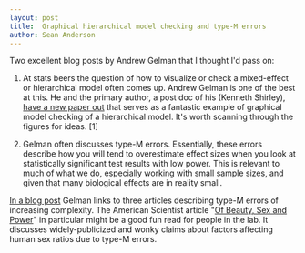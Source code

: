 ```yaml
---
layout: post
title:  Graphical hierarchical model checking and type-M errors
author: Sean Anderson
---
```


Two excellent blog posts by Andrew Gelman that I thought I'd pass on:

1. At stats beers the question of how to visualize or check a mixed-effect or
hierarchical model often comes up. Andrew Gelman is one of the best at this. He
and the primary author, a post doc of his (Kenneth Shirley), [have a new paper
out](http://www.stat.columbia.edu/~gelman/research/unpublished/deathpaper.pdf)
that serves as a fantastic example of graphical model checking of
a hierarchical model. It's worth scanning through the figures for ideas. [1]

2. Gelman often discusses type-M errors. Essentially, these errors
describe how you will tend to overestimate effect sizes when you look
at statistically significant test results with low power. This is
relevant to much of what we do, especially working with small sample
sizes, and given that many biological effects are in reality small.

[In a blog post](http://andrewgelman.com/2011/10/question-on-type-m-errors/)
Gelman links to three articles describing type-M errors of increasing
complexity. The American Scientist article "[Of Beauty, Sex and
Power](http://www.stat.columbia.edu/~gelman/research/published/power4r.pdf)" in
particular might be a good fun read for people in the lab. It discusses
widely-publicized and wonky claims about factors affecting human sex ratios due
to type-M errors.
